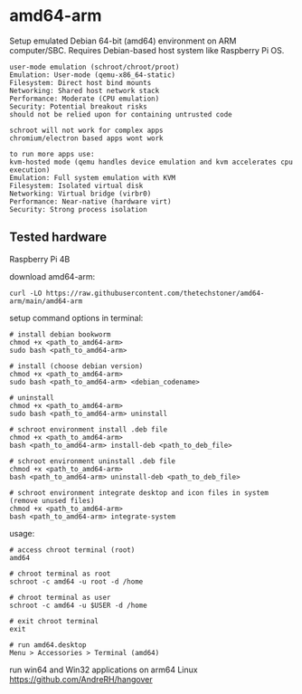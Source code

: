# amd64-arm
Setup emulated Debian 64-bit (amd64) environment on ARM computer/SBC. Requires Debian-based host system like Raspberry Pi OS.
```
user-mode emulation (schroot/chroot/proot)
Emulation: User-mode (qemu-x86_64-static)
Filesystem: Direct host bind mounts
Networking: Shared host network stack
Performance: Moderate (CPU emulation)
Security: Potential breakout risks
should not be relied upon for containing untrusted code

schroot will not work for complex apps
chromium/electron based apps wont work

to run more apps use:
kvm-hosted mode (qemu handles device emulation and kvm accelerates cpu execution)
Emulation: Full system emulation with KVM
Filesystem: Isolated virtual disk
Networking: Virtual bridge (virbr0)
Performance: Near-native (hardware virt)
Security: Strong process isolation
```
## Tested hardware

Raspberry Pi 4B

download amd64-arm:
```
curl -LO https://raw.githubusercontent.com/thetechstoner/amd64-arm/main/amd64-arm
```
setup command options in terminal:
```
# install debian bookworm
chmod +x <path_to_amd64-arm>
sudo bash <path_to_amd64-arm>

# install (choose debian version)
chmod +x <path_to_amd64-arm>
sudo bash <path_to_amd64-arm> <debian_codename>

# uninstall
chmod +x <path_to_amd64-arm>
sudo bash <path_to_amd64-arm> uninstall

# schroot environment install .deb file
chmod +x <path_to_amd64-arm>
bash <path_to_amd64-arm> install-deb <path_to_deb_file>

# schroot environment uninstall .deb file
chmod +x <path_to_amd64-arm>
bash <path_to_amd64-arm> uninstall-deb <path_to_deb_file>

# schroot environment integrate desktop and icon files in system (remove unused files)
chmod +x <path_to_amd64-arm>
bash <path_to_amd64-arm> integrate-system
```

usage:
```
# access chroot terminal (root)
amd64

# chroot terminal as root
schroot -c amd64 -u root -d /home

# chroot terminal as user
schroot -c amd64 -u $USER -d /home

# exit chroot terminal
exit

# run amd64.desktop
Menu > Accessories > Terminal (amd64)
```
run win64 and Win32 applications on arm64 Linux
https://github.com/AndreRH/hangover